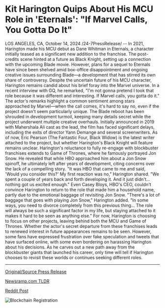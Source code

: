 # Kit Harington Quips About His MCU Role in 'Eternals': "If Marvel Calls, You Gotta Do It"

LOS ANGELES, CA, October 14, 2024 /24-7PressRelease/ -- In 2021, Harington made his MCU debut as Dane Whitman in Eternals, a character initially teased as a significant new addition to the franchise. The post-credits scene hinted at a future as Black Knight, setting up a connection with the upcoming Blade movie. However, plans for a sequel to Eternals have since been shelved amid box-office disappointment and ongoing creative issues surrounding Blade—a development that has stirred its own share of controversy.  Despite the uncertain future of his MCU character, Harington remains candid about his brief foray into the Marvel universe. In a recent interview with GQ, he remarked, "I'm not gonna pretend I took that role because it was different and interesting. If Marvel calls, you gotta do it." The actor's remarks highlight a common sentiment among stars approached by Marvel—when the call comes, it's hard to say no, even if the project doesn't seem particularly unique.  The Blade reboot has been shrouded in development turmoil, keeping many details secret while the project underwent multiple creative overhauls. Initially announced in 2019 with Mahershala Ali cast as the lead, the film has faced significant delays, including the exits of director Yann Demange and several screenwriters. As of now, Eric Pearson (The Fantastic Four, Black Widow) is the latest writer attached to the project, but whether Harington's Black Knight will feature remains unclear.  Harington's reluctance to fully re-engage with blockbuster franchises extends to Game of Thrones, where he famously portrayed Jon Snow. He revealed that while HBO approached him about a Jon Snow spinoff, he ultimately left after years of development, citing concerns over the lack of a compelling story. "It was HBO that came to me and said, 'Would you consider this?' My first reaction was no," Harington shared. "We spent a couple of years back and forth developing it. And it just didn't… nothing got us excited enough." Even Casey Bloys, HBO's CEO, couldn't convince Harington to return to the role that made him a household name, partly due to the emotional baggage of revisiting Jon Snow.  "There's a lot of baggage that goes with playing Jon Snow," Harington added. "In some ways, you need to divorce completely from this previous thing… The role will always be such a significant factor in my life, but staying attached to it makes it hard to be seen as anything else."  For now, Harington is choosing to focus on other projects, leaving behind both the MCU and Game of Thrones. Whether the actor's secret departure from these franchises leads to renewed interest in future appearances remains to be seen. However, some fans have expressed frustration over fake speculation and tweets that have surfaced online, with some even bordering on harassing Harington about his decisions.  As he carves out a new path away from the blockbuster giants that launched his career, only time will tell if Harington chooses to revisit these worlds or continues seeking different roles. 

---

[Original/Source Press Release](https://www.24-7pressrelease.com/press-release/514177/kit-harington-quips-about-his-mcu-role-in-eternals-if-marvel-calls-you-gotta-do-it)
                    

[Newsramp.com TLDR](None) 



[Reddit Post](https://www.reddit.com/r/Lifestyle_Culture/comments/1g3aaz7/kit_haringtons_reluctance_and_controversy_in_the/) 



![Blockchain Registration](https://cdn.newsramp.app/24-7PressRelease/qrcode/2410/14/boss94oI.webp)